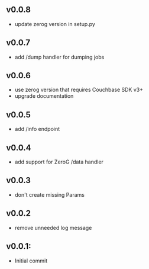 ## v0.0.8
* update zerog version in setup.py

## v0.0.7
* add /dump handler for dumping jobs

## v0.0.6
* use zerog version that requires Couchbase SDK v3+
* upgrade documentation

## v0.0.5
* add /info endpoint

## v0.0.4
* add support for ZeroG /data handler

## v0.0.3
* don't create missing Params 

## v0.0.2

* remove unneeded log message

## v0.0.1:

* Initial commit

